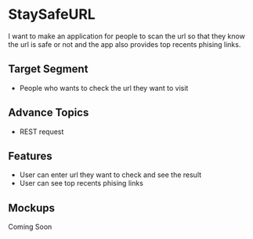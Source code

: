# StaySafeURL

I want to make an application for people to scan the url so that they know the url is safe or not and the app also provides top recents phising links.

## Target Segment

- People who wants to check the url they want to visit

## Advance Topics

- REST request

## Features

- User can enter url they want to check and see the result
- User can see top recents phising links

## Mockups

Coming Soon
